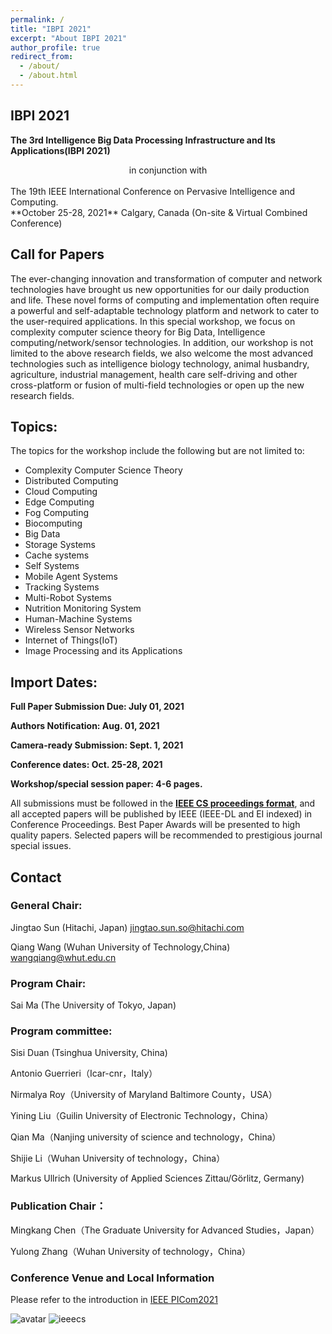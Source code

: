 ```yaml
---
permalink: /
title: "IBPI 2021"
excerpt: "About IBPI 2021"
author_profile: true
redirect_from: 
  - /about/
  - /about.html
---
```

## IBPI 2021
**The 3rd Intelligence Big Data Processing Infrastructure and Its Applications(IBPI 2021)**
<br>
<center>in conjunction with</center>
<br>
The 19th IEEE International Conference on Pervasive Intelligence and Computing. 
<br>**October 25-28, 2021** Calgary, Canada (On-site & Virtual Combined Conference)

## Call for Papers
The ever-changing innovation and transformation of computer and network technologies have brought us new opportunities for our daily production and life. These novel forms of computing and implementation often require a powerful and self-adaptable technology platform and network to cater to the user-required applications. In this special workshop, we focus on complexity computer science theory for Big Data, Intelligence computing/network/sensor technologies. In addition, our workshop is not limited to the above research fields, we also welcome the most advanced technologies such as intelligence biology technology, animal husbandry, agriculture, industrial management, health care self-driving and other cross-platform or fusion of multi-field technologies or open up the new research fields.

## Topics: 
The topics for the workshop include the following but are not limited to:
- Complexity Computer Science Theory
- Distributed Computing
- Cloud Computing
- Edge Computing
- Fog Computing
- Biocomputing
- Big Data
- Storage Systems
- Cache systems
- Self Systems
- Mobile Agent Systems
- Tracking Systems
- Multi-Robot Systems
- Nutrition Monitoring System
- Human-Machine Systems
- Wireless Sensor Networks
- Internet of Things(IoT)
- Image Processing and its Applications

## Import Dates:
**Full Paper Submission Due: July 01, 2021**

**Authors Notification: Aug. 01, 2021** 

**Camera-ready Submission: Sept. 1, 2021**

**Conference dates:  Oct. 25-28, 2021**

**Workshop/special session paper: 4-6 pages.**

All submissions must be followed in the [**IEEE CS proceedings format**](https://www.ieee.org/conferences/publishing/templates.html), and all accepted papers will be published by IEEE (IEEE-DL and EI indexed) in Conference Proceedings. Best Paper Awards will be presented to high quality papers. Selected papers will be recommended to prestigious journal special issues.


## Contact
### General Chair:
Jingtao Sun (Hitachi, Japan)  jingtao.sun.so@hitachi.com

Qiang Wang (Wuhan University of Technology,China) wangqiang@whut.edu.cn

### Program Chair:
Sai Ma (The University of Tokyo, Japan)

### Program committee:
Sisi Duan (Tsinghua University, China)

Antonio Guerrieri（Icar-cnr，Italy）

Nirmalya Roy（University of Maryland Baltimore County，USA）

Yining Liu（Guilin University of Electronic Technology，China）

Qian Ma（Nanjing university of science and technology，China）

Shijie Li（Wuhan University of technology，China）

Markus Ullrich (University of Applied Sciences Zittau/Görlitz, Germany)

### Publication Chair：
Mingkang Chen（The Graduate University for Advanced Studies，Japan）

Yulong Zhang（Wuhan University of technology，China）

### Conference Venue and Local Information
Please refer to the introduction in [IEEE PICom2021](http://cyber-science.org/2021/venue/)


![avatar](ieee.png=400x300)
![ieeecs](ieeecs.jpg=400x300)


